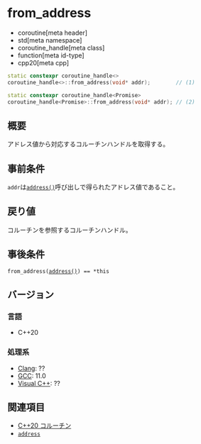 # from_address
* coroutine[meta header]
* std[meta namespace]
* coroutine_handle[meta class]
* function[meta id-type]
* cpp20[meta cpp]

```cpp
static constexpr coroutine_handle<>
coroutine_handle<>::from_address(void* addr);        // (1)

static constexpr coroutine_handle<Promise>
coroutine_handle<Promise>::from_address(void* addr); // (2)
```

## 概要
アドレス値から対応するコルーチンハンドルを取得する。


## 事前条件
`addr`は[`address()`](address.md)呼び出しで得られたアドレス値であること。


## 戻り値
コルーチンを参照するコルーチンハンドル。


## 事後条件
`from_address(`[`address()`](address.md)`) == *this`


## バージョン
### 言語
- C++20

### 処理系
- [Clang](/implementation.md#clang): ??
- [GCC](/implementation.md#gcc): 11.0
- [Visual C++](/implementation.md#visual_cpp): ??


## 関連項目
- [C++20 コルーチン](/lang/cpp20/coroutines.md)
- [`address`](address.md)
